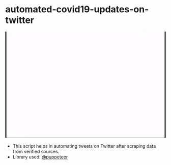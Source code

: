 # automated-covid19-updates-on-twitter

![Twitter](demo/demo.gif)

* This script helps in automating tweets on Twitter after scraping data from verified sources.
* Library used: [@puppeteer](https://github.com/puppeteer/puppeteer)
